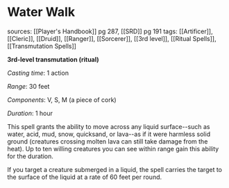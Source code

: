 # Water Walk
sources: [[Player's Handbook]] pg 287, [[SRD]] pg 191
tags: [[Artificer]], [[Cleric]], [[Druid]], [[Ranger]], [[Sorcerer]], [[3rd level]], [[Ritual Spells]], [[Transmutation Spells]]

**3rd-level transmutation (ritual)**

*Casting time*: 1 action

*Range*: 30 feet

*Components*: V, S, M (a piece of cork)

*Duration*: 1 hour

This spell grants the ability to move across any liquid surface--such as water, acid, mud, snow, quicksand, or lava--as if it were harmless solid ground (creatures crossing molten lava can still take damage from the heat). Up to ten willing creatures you can see within range gain this ability for the duration.

If you target a creature submerged in a liquid, the spell carries the target to the surface of the liquid at a rate of 60 feet per round.
